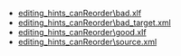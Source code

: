 - [editing_hints_canReorder\bad.xlf](editing_hints_canReorder\bad.xlf) 
- [editing_hints_canReorder\bad_target.xml](editing_hints_canReorder\bad_target.xml) 
- [editing_hints_canReorder\good.xlf](editing_hints_canReorder\good.xlf) 
- [editing_hints_canReorder\source.xml](editing_hints_canReorder\source.xml) 
